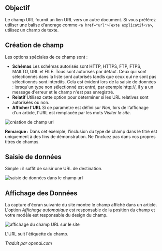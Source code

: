 <!-- Filename: J3.x:Adding_custom_fields/Url_Field / Display title: Champ URL -->

## Objectif

Le champ URL fournit un lien URL vers un autre document. Si vous préférez utiliser une balise d'ancrage comme `<a href="url">Texte explicatif</a>`, utilisez un champ de texte.


## Création de champ

Les options spéciales de ce champ sont :

- **Schémas** Les schémas autorisés sont HTTP, HTTPS, FTP, FTPS, MAILTO, URL et
FILE. Tous sont autorisés par défaut. Ceux qui sont sélectionnés dans la liste sont autorisés tandis que ceux qui ne sont pas sélectionnés sont interdits. Cela est évident lors de la saisie de données : lorsqu'un type non sélectionné est entré, par exemple http://, il y a un message d'erreur et le champ n'est pas enregistré.
- **Relatif** Utilisez cette option pour déterminer si les URL relatives sont
autorisées ou non.
- **Afficher l'URL** Si ce paramètre est défini sur *Non*, lors de l'affichage d'un article, l'URL est remplacée par les mots *Visiter le site*.

![création de champ url](../../../en/images/fields/fields-url-edit.png)

**Remarque :** Dans cet exemple, l'inclusion du type de champ dans le titre est uniquement à des fins de démonstration. Ne l'incluez pas dans vos propres titres de champs.

## Saisie de données

Simple : il suffit de saisir une URL de destination.

![saisie de données dans le champ url](../../../en/images/fields/fields-url-data-entry.png)


## Affichage des Données

La capture d'écran suivante du site montre le champ affiché dans un article. L'option *Affichage automatique* est responsable de la position du champ et votre modèle est responsable du design du champ.

![affichage du champ URL sur le site](../../../en/images/fields/fields-url-site.png)

L'URL suit l'étiquette du champ.

*Traduit par openai.com*

